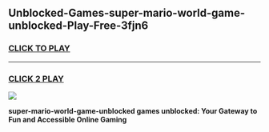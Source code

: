 
## Unblocked-Games-super-mario-world-game-unblocked-Play-Free-3fjn6
<h3>
<a href="https://premium76.site?title=super-mario-world-game-unblocked&ref=19M">CLICK TO PLAY</a></h3>
<hr>

<h3>
<a href="https://premium76.site?title=super-mario-world-game-unblocked&ref=19M">CLICK 2 PLAY</a>
  
</h3>

<a href="https://premium76.site?title=super-mario-world-game-unblocked&ref=19M"><img src="https://clearcache.store/games.png"></a>


**super-mario-world-game-unblocked games unblocked: Your Gateway to Fun and Accessible Online Gaming**
